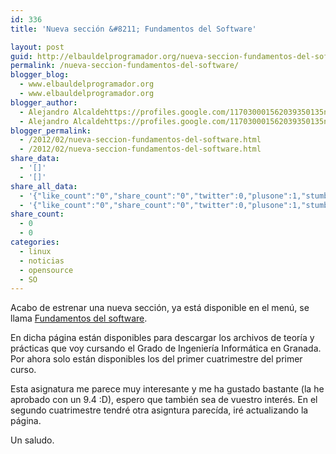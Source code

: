```yaml
---
id: 336
title: 'Nueva sección &#8211; Fundamentos del Software'

layout: post
guid: http://elbauldelprogramador.org/nueva-seccion-fundamentos-del-software/
permalink: /nueva-seccion-fundamentos-del-software/
blogger_blog:
  - www.elbauldelprogramador.org
  - www.elbauldelprogramador.org
blogger_author:
  - Alejandro Alcaldehttps://profiles.google.com/117030001562039350135noreply@blogger.com
  - Alejandro Alcaldehttps://profiles.google.com/117030001562039350135noreply@blogger.com
blogger_permalink:
  - /2012/02/nueva-seccion-fundamentos-del-software.html
  - /2012/02/nueva-seccion-fundamentos-del-software.html
share_data:
  - '[]'
  - '[]'
share_all_data:
  - '{"like_count":"0","share_count":"0","twitter":0,"plusone":1,"stumble":0,"pinit":0,"count":1,"time":1333551725}'
  - '{"like_count":"0","share_count":"0","twitter":0,"plusone":1,"stumble":0,"pinit":0,"count":1,"time":1333551725}'
share_count:
  - 0
  - 0
categories:
  - linux
  - noticias
  - opensource
  - SO
---
```

Acabo de estrenar una nueva sección, ya está disponible en el menú, se llama [Fundamentos del software][1].

En dicha página están disponibles para descargar los archivos de teoría y prácticas que voy cursando el Grado de Ingeniería Informática en Granada. Por ahora solo están disponibles los del primer cuatrimestre del primer curso.

Esta asignatura me parece muy interesante y me ha gustado bastante (la he aprobado con un 9.4 :D), espero que también sea de vuestro interés. En el segundo cuatrimestre tendré otra asigntura parecída, iré actualizando la página.

Un saludo.



 [1]: /p/fundamentos-del-software_03.html